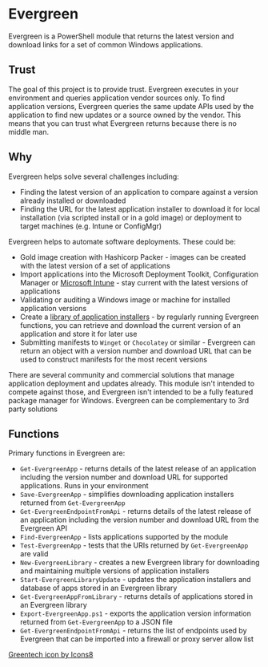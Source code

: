 # Evergreen

Evergreen is a PowerShell module that returns the latest version and download links for a set of common Windows applications.

## Trust

The goal of this project is to provide trust. Evergreen executes in your environment and queries application vendor sources only. To find application versions, Evergreen queries the same update APIs used by the application to find new updates or a source owned by the vendor. This means that you can trust what Evergreen returns because there is no middle man.

## Why

Evergreen helps solve several challenges including:

* Finding the latest version of an application to compare against a version already installed or downloaded
* Finding the URL for the latest application installer to download it for local installation (via scripted install or in a gold image) or deployment to target machines (e.g. Intune or ConfigMgr)

Evergreen helps to automate software deployments. These could be:

* Gold image creation with Hashicorp Packer - images can be created with the latest version of a set of applications
* Import applications into the Microsoft Deployment Toolkit, Configuration Manager or [Microsoft Intune](https://github.com/aaronparker/packagefactory) - stay current with the latest versions of applications
* Validating or auditing a Windows image or machine for installed application versions
* Create a [library of application installers](https://stealthpuppy.com/apptracker) - by regularly running Evergreen functions, you can retrieve and download the current version of an application and store it for later use
* Submitting manifests to `Winget` or `Chocolatey` or similar - Evergreen can return an object with a version number and download URL that can be used to construct manifests for the most recent versions

There are several community and commercial solutions that manage application deployment and updates already. This module isn't intended to compete against those, and Evergreen isn't intended to be a fully featured package manager for Windows. Evergreen can be complementary to 3rd party solutions

## Functions

Primary functions in Evergreen are:

* `Get-EvergreenApp` - returns details of the latest release of an application including the version number and download URL for supported applications. Runs in your environment
* `Save-EvergreenApp` - simplifies downloading application installers returned from `Get-EvergreenApp`
* `Get-EvergreenEndpointFromApi` - returns details of the latest release of an application including the version number and download URL from the Evergreen API
* `Find-EvergreenApp` - lists applications supported by the module
* `Test-EvergreenApp` - tests that the URIs returned by `Get-EvergreenApp` are valid
* `New-EvergreenLibrary` - creates a new Evergreen library for downloading and maintaining multiple versions of application installers
* `Start-EvergreenLibraryUpdate` - updates the application installers and database of apps stored in an Evergreen library
* `Get-EvergreenAppFromLibrary` - returns details of applications stored in an Evergreen library
* `Export-EvergreenApp.ps1` - exports the application version information returned from `Get-EvergreenApp` to a JSON file
* `Get-EvergreenEndpointFromApi` - returns the list of endpoints used by Evergreen that can be imported into a firewall or proxy server allow list

[Greentech icon by Icons8](https://icons8.com/icon/BzV6L4Y7vPPZ/greentech)
